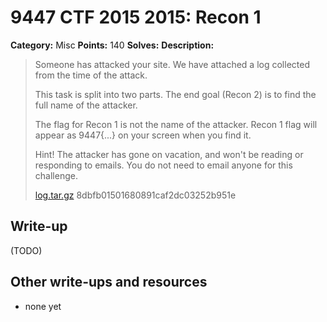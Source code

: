 # 9447 CTF 2015 2015: Recon 1

**Category:** Misc
**Points:** 140
**Solves:** 
**Description:**

> Someone has attacked your site. We have attached a log collected from the time of the attack.
> 
> This task is split into two parts. The end goal (Recon 2) is to find the full name of the attacker.
> 
> The flag for Recon 1 is not the name of the attacker. Recon 1 flag will appear as 9447{...} on your screen when you find it.
> 
> Hint! The attacker has gone on vacation, and won't be reading or responding to emails. You do not need to email anyone for this challenge.
> 
> [log.tar.gz](./log-8dbfb01501680891caf2dc03252b951e.tar.gz)  8dbfb01501680891caf2dc03252b951e


## Write-up

(TODO)

## Other write-ups and resources

* none yet

